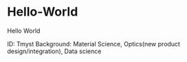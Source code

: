 # Hello-World
Hello World

ID:
  Tmyst
Background:
  Material Science,
  Optics(new product design/integration),
  Data science
